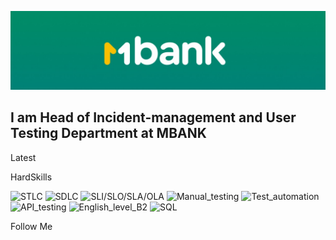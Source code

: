 [![Header](https://github.com/Elturan911/Elturan911/blob/main/assets/1713973786050.jpeg)](https://www.linkedin.com/feed/)

## I am Head of Incident-management and User Testing Department at MBANK 

Latest 

HardSkills

![STLC](https://img.shields.io/badge/STLC-00896d?style=plastic) 
![SDLC](https://img.shields.io/badge/SDLC-00896d?style=plastic)
![SLI/SLO/SLA/OLA](https://img.shields.io/badge/SLI/SLO/SLA/OLA-00896d?style=plastic)
![Manual_testing](https://img.shields.io/badge/Manual_testing-00896d?style=plastic)
![Test_automation](https://img.shields.io/badge/Test_automation-00896d?style=plastic)
![API_testing](https://img.shields.io/badge/API_testing-00896d?style=plastic)
![English_level_B2](https://img.shields.io/badge/English_level_B2-00896d?style=plastic)
![SQL](https://img.shields.io/badge/SQL-00896d?style=plastic)

Follow Me 